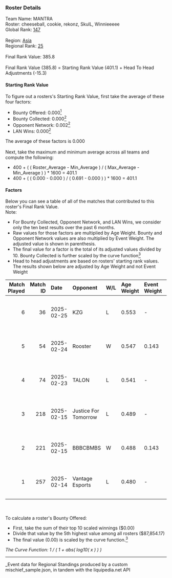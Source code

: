 ### Roster Details<br />
Team Name: MANTRA<br />
Roster: cheeseball, cookie, rekonz, SkulL, Winnieeeee<br />
Global Rank: [147](../../standings_global_2025_06_02.md)<br />
<br />
Region: [Asia]( ../../standings_asia_2025_06_02.md)<br />
Regional Rank: [25]( ../../standings_asia_2025_06_02.md)<br />
<br />
Final Rank Value:  385.8<br />
<br />
Final Rank Value (385.8) = Starting Rank Value (401.1) + Head To Head Adjustments (-15.3)<br />

#### Starting Rank Value<br />
To figure out a rosters's Starting Rank Value, first take the average of these four factors:<br />
- Bounty Offered: 0.000[<sup>1</sup>](#table2)
- Bounty Collected: 0.000[<sup>2</sup>](#table1)
- Opponent Network: 0.002[<sup>2</sup>](#table1)
- LAN Wins: 0.000[<sup>2</sup>](#table1)

The average of these factors is 0.000<br />
<br />
Next, take the maximum and minimum average across all teams and compute the following:<br />
- 400 + ( ( Roster_Average - Min_Average ) / ( Max_Average - Min_Average ) ) * 1600 = 401.1
- 400 + ( ( 0.000 - 0.000 ) / ( 0.691 - 0.000 ) ) * 1600 = 401.1


#### Factors<br />
Below you can see a table of all of the matches that contributed to this roster's Final Rank Value.<br />
Note:<br />

- For Bounty Collected, Opponent Network, and LAN Wins, we consider only the ten best results over the past 6 months.
- Raw values for those factors are multiplied by Age Weight. Bounty and Opponent Network values are also multiplied by Event Weight. The adjusted value is shown in parenthesis.
- The final value for a factor is the total of its adjusted values divided by 10. Bounty Collected is further scaled by the curve function[<sup>3</sup>](#curveFunction)
- Head to head adjustments are based on rosters' starting rank values. The results shown below are adjusted by Age Weight and not Event Weight
<span id="table1"></span><br />


| Match Played | Match ID | Date       | Opponent             | W/L | Age Weight | Event Weight | Bounty Collected | Opponent Network | LAN Wins  | H2H Adj. | Roster                                        |
| -: | -: | :- | :- | :- | :- | :- | :- | :- | :- | -: | :- |
|            6 |       36 | 2025-02-25 | KZG                  | L   | 0.553      | -            | -                | -                | -         |    -8.58 | cheeseball, cookie, rekonz, SkulL, Winnieeeee |
|            5 |       54 | 2025-02-24 | Rooster              | W   | 0.547      | 0.143        | 0.000 (0.000)    | 0.243 (0.019)    | 0 (0.000) |     9.02 | cheeseball, cookie, rekonz, SkulL, Winnieeeee |
|            4 |       74 | 2025-02-23 | TALON                | L   | 0.541      | -            | -                | -                | -         |    -8.21 | cheeseball, cookie, rekonz, SkulL, Winnieeeee |
|            3 |      218 | 2025-02-15 | Justice For Tomorrow | L   | 0.489      | -            | -                | -                | -         |    -7.60 | cheeseball, cookie, rekonz, SkulL, Winnieeeee |
|            2 |      221 | 2025-02-15 | BBBCBMBS             | W   | 0.488      | 0.143        | 0.000 (0.000)    | 0.000 (0.000)    | 0 (0.000) |     7.57 | cheeseball, cookie, rekonz, SkulL, Winnieeeee |
|            1 |      257 | 2025-02-14 | Vantage Esports      | L   | 0.480      | -            | -                | -                | -         |    -7.46 | cheeseball, cookie, rekonz, SkulL, Winnieeeee |

<br />
<span id="table2"></span><br />
To calculate a roster's Bounty Offered:<br />

- First, take the sum of their top 10 scaled winnings ($0.00)
- Divide that value by the 5th highest value among all rosters ($87,854.17)
- The final value (0.00) is scaled by the curve function.[<sup>3</sup>](#curveFunction)

<span id="curveFunction"></span>_The Curve Function: 1 / ( 1 + abs( log10( x ) ) )_<br />

---
_Event data for Regional Standings produced by a custom mischief_sample.json, in tandem with the liquipedia.net API<br />
